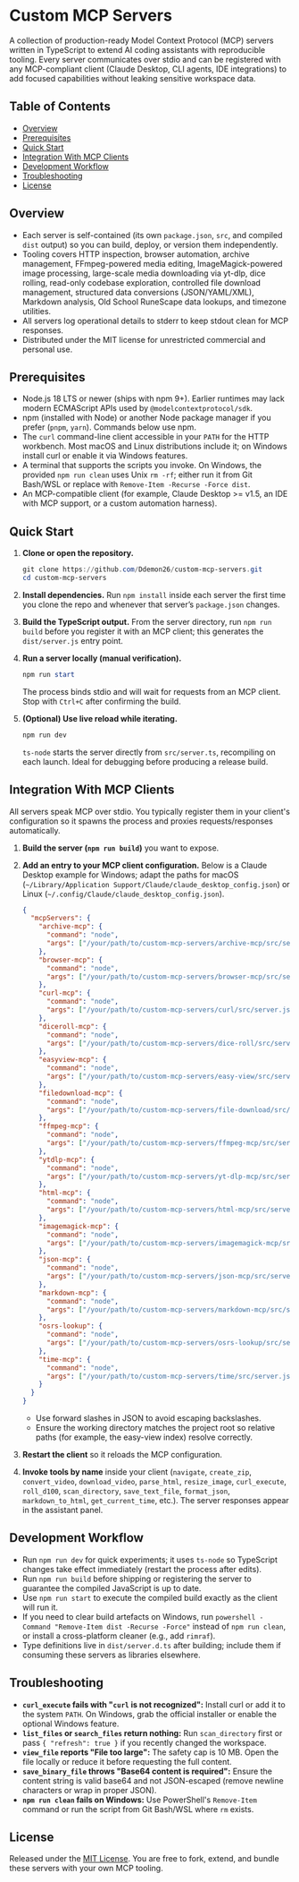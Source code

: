 # Custom MCP Servers

A collection of production-ready Model Context Protocol (MCP) servers written in TypeScript to extend AI coding assistants with reproducible tooling. Every server communicates over stdio and can be registered with any MCP-compliant client (Claude Desktop, CLI agents, IDE integrations) to add focused capabilities without leaking sensitive workspace data.

## Table of Contents
- [Overview](#overview)
- [Prerequisites](#prerequisites)
- [Quick Start](#quick-start)
- [Integration With MCP Clients](#integration-with-mcp-clients)
- [Development Workflow](#development-workflow)
- [Troubleshooting](#troubleshooting)
- [License](#license)

## Overview
- Each server is self-contained (its own `package.json`, `src`, and compiled `dist` output) so you can build, deploy, or version them independently.
- Tooling covers HTTP inspection, browser automation, archive management, FFmpeg-powered media editing, ImageMagick-powered image processing, large-scale media downloading via yt-dlp, dice rolling, read-only codebase exploration, controlled file download management, structured data conversions (JSON/YAML/XML), Markdown analysis, Old School RuneScape data lookups, and timezone utilities.
- All servers log operational details to stderr to keep stdout clean for MCP responses.
- Distributed under the MIT license for unrestricted commercial and personal use.


## Prerequisites
- Node.js 18 LTS or newer (ships with npm 9+). Earlier runtimes may lack modern ECMAScript APIs used by `@modelcontextprotocol/sdk`.
- npm (installed with Node) or another Node package manager if you prefer (`pnpm`, `yarn`). Commands below use npm.
- The `curl` command-line client accessible in your `PATH` for the HTTP workbench. Most macOS and Linux distributions include it; on Windows install curl or enable it via Windows features.
- A terminal that supports the scripts you invoke. On Windows, the provided `npm run clean` uses Unix `rm -rf`; either run it from Git Bash/WSL or replace with `Remove-Item -Recurse -Force dist`.
- An MCP-compatible client (for example, Claude Desktop >= v1.5, an IDE with MCP support, or a custom automation harness).

## Quick Start
1. **Clone or open the repository.**
   ```powershell
   git clone https://github.com/Ddemon26/custom-mcp-servers.git
   cd custom-mcp-servers
   ```

2. **Install dependencies.** Run `npm install` inside each server the first time you clone the repo and whenever that server’s `package.json` changes.

3. **Build the TypeScript output.** From the server directory, run `npm run build` before you register it with an MCP client; this generates the `dist/server.js` entry point.

4. **Run a server locally (manual verification).**
   ```powershell
   npm run start
   ```
   The process binds stdio and will wait for requests from an MCP client. Stop with `Ctrl+C` after confirming the build.

5. **(Optional) Use live reload while iterating.**
   ```powershell
   npm run dev
   ```
   `ts-node` starts the server directly from `src/server.ts`, recompiling on each launch. Ideal for debugging before producing a release build.

## Integration With MCP Clients
All servers speak MCP over stdio. You typically register them in your client's configuration so it spawns the process and proxies requests/responses automatically.

1. **Build the server (`npm run build`)** you want to expose.
2. **Add an entry to your MCP client configuration.** Below is a Claude Desktop example for Windows; adapt the paths for macOS (`~/Library/Application Support/Claude/claude_desktop_config.json`) or Linux (`~/.config/Claude/claude_desktop_config.json`).

   ```json
   {
     "mcpServers": {
       "archive-mcp": {
         "command": "node",
         "args": ["/your/path/to/custom-mcp-servers/archive-mcp/src/server.js"]
       },
       "browser-mcp": {
         "command": "node",
         "args": ["/your/path/to/custom-mcp-servers/browser-mcp/src/server.js"]
       },
       "curl-mcp": {
         "command": "node",
         "args": ["/your/path/to/custom-mcp-servers/curl/src/server.js"]
       },
       "diceroll-mcp": {
         "command": "node",
         "args": ["/your/path/to/custom-mcp-servers/dice-roll/src/server.js"]
       },
       "easyview-mcp": {
         "command": "node",
         "args": ["/your/path/to/custom-mcp-servers/easy-view/src/server.js"]
       },
       "filedownload-mcp": {
         "command": "node",
         "args": ["/your/path/to/custom-mcp-servers/file-download/src/server.js"]
       },
       "ffmpeg-mcp": {
         "command": "node",
         "args": ["/your/path/to/custom-mcp-servers/ffmpeg-mcp/src/server.js"]
       },
       "ytdlp-mcp": {
         "command": "node",
         "args": ["/your/path/to/custom-mcp-servers/yt-dlp-mcp/src/server.js"]
       },
       "html-mcp": {
         "command": "node",
         "args": ["/your/path/to/custom-mcp-servers/html-mcp/src/server.js"]
       },
       "imagemagick-mcp": {
         "command": "node",
         "args": ["/your/path/to/custom-mcp-servers/imagemagick-mcp/src/server.js"]
       },
       "json-mcp": {
         "command": "node",
         "args": ["/your/path/to/custom-mcp-servers/json-mcp/src/server.js"]
       },
       "markdown-mcp": {
         "command": "node",
         "args": ["/your/path/to/custom-mcp-servers/markdown-mcp/src/server.js"]
       },
       "osrs-lookup": {
         "command": "node",
         "args": ["/your/path/to/custom-mcp-servers/osrs-lookup/src/server.js"]
       },
       "time-mcp": {
         "command": "node",
         "args": ["/your/path/to/custom-mcp-servers/time/src/server.js"]
       }
     }
   }
   ```
   - Use forward slashes in JSON to avoid escaping backslashes.
   - Ensure the working directory matches the project root so relative paths (for example, the easy-view index) resolve correctly.
3. **Restart the client** so it reloads the MCP configuration.
4. **Invoke tools by name** inside your client (`navigate`, `create_zip`, `convert_video`, `download_video`, `parse_html`, `resize_image`, `curl_execute`, `roll_d100`, `scan_directory`, `save_text_file`, `format_json`, `markdown_to_html`, `get_current_time`, etc.). The server responses appear in the assistant panel.


## Development Workflow
- Run `npm run dev` for quick experiments; it uses `ts-node` so TypeScript changes take effect immediately (restart the process after edits).
- Run `npm run build` before shipping or registering the server to guarantee the compiled JavaScript is up to date.
- Use `npm run start` to execute the compiled build exactly as the client will run it.
- If you need to clear build artefacts on Windows, run `powershell -Command "Remove-Item dist -Recurse -Force"` instead of `npm run clean`, or install a cross-platform cleaner (e.g., add `rimraf`).
- Type definitions live in `dist/server.d.ts` after building; include them if consuming these servers as libraries elsewhere.

## Troubleshooting
- **`curl_execute` fails with "`curl` is not recognized":** Install curl or add it to the system `PATH`. On Windows, grab the official installer or enable the optional Windows feature.
- **`list_files` or `search_files` return nothing:** Run `scan_directory` first or pass `{ "refresh": true }` if you recently changed the workspace.
- **`view_file` reports "File too large":** The safety cap is 10 MB. Open the file locally or reduce it before requesting the full content.
- **`save_binary_file` throws "Base64 content is required":** Ensure the content string is valid base64 and not JSON-escaped (remove newline characters or wrap in proper JSON).
- **`npm run clean` fails on Windows:** Use PowerShell's `Remove-Item` command or run the script from Git Bash/WSL where `rm` exists.

## License
Released under the [MIT License](LICENSE). You are free to fork, extend, and bundle these servers with your own MCP tooling.
